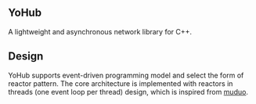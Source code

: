 ## YoHub
A lightweight and asynchronous network library for C++. 

## Design
YoHub supports event-driven programming model and select the form of reactor pattern. The core architecture is implemented with reactors in threads (one event loop per thread) design, which is inspired from [muduo](https://code.google.com/p/muduo/).
